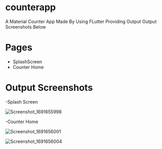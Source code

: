 # counterapp

A Material Counter App Made By Using FLutter
Providing Output Output Screenshots Below

# Pages
  - SplashScreen
  - Counter Home
# Output Screenshots

  -Splash Screen
  
![Screenshot_1691655998](https://github.com/jassimpt/Counter_App/assets/139531376/f0734665-46da-4f02-8a0a-47e9ca519130)

  -Counter Home

  ![Screenshot_1691656001](https://github.com/jassimpt/Counter_App/assets/139531376/078d693f-3f9b-4190-82cf-7b9fc36d0ee4)

![Screenshot_1691656004](https://github.com/jassimpt/Counter_App/assets/139531376/4ccf493d-724b-436b-a89b-ab40169ca0b4)


